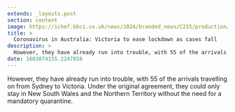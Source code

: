 ```yaml
--- 
extends: _layouts.post 
section: content 
image: https://ichef.bbci.co.uk/news/1024/branded_news/C215/production/_114958694_tv063724428.jpg 
title: > 
  Coronavirus in Australia: Victoria to ease lockdown as cases fall 
description: > 
  However, they have already run into trouble, with 55 of the arrivals travelling on from Sydney to Victoria.Under the original agreement, they could only stay in New South Wales and the Northern Territory without the need for a mandatory quarantine. 
date: 1603074155.2247858 
--- 
```

<div><p>However, they have already run into trouble, with 55 of the arrivals travelling on from Sydney to Victoria. Under the original agreement, they could only stay in New South Wales and the Northern Territory without the need for a mandatory quarantine.</p></div>